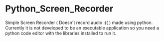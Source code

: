 # Python_Screen_Recorder
Simple Screen Recorder ( Doesn't record audio :(( ) made using python.
Currently it is not developed to be an executable application so you need a python code editor with the libraries installed to run it.
